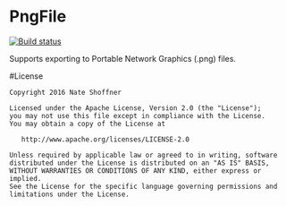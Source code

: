 PngFile
====================

[![Build status](https://ci.appveyor.com/api/projects/status/aychc4tunx3tfvn0?svg=true)](https://ci.appveyor.com/project/NateShoffner/tabster-plugin-pngfile)

Supports exporting to Portable Network Graphics (.png) files.

#License

    Copyright 2016 Nate Shoffner

    Licensed under the Apache License, Version 2.0 (the "License");
    you may not use this file except in compliance with the License.
    You may obtain a copy of the License at

       http://www.apache.org/licenses/LICENSE-2.0

    Unless required by applicable law or agreed to in writing, software
    distributed under the License is distributed on an "AS IS" BASIS,
    WITHOUT WARRANTIES OR CONDITIONS OF ANY KIND, either express or implied.
    See the License for the specific language governing permissions and
    limitations under the License.
